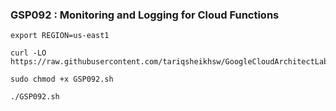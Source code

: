 ### GSP092 :   Monitoring and Logging for Cloud Functions 

```
export REGION=us-east1
```

```
curl -LO https://raw.githubusercontent.com/tariqsheikhsw/GoogleCloudArchitectLabs/main/Solutions/GSP092.sh

sudo chmod +x GSP092.sh

./GSP092.sh
```


